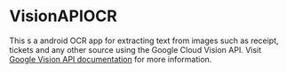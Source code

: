 # VisionAPIOCR 
This s a android OCR app for extracting text from images such as receipt, tickets and any other source using the Google Cloud Vision API. Visit [Google Vision API documentation](https://cloud.google.com/vision#which-vision-product-is-right-for-you) for more information.
